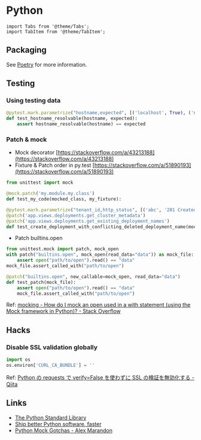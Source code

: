 # Python

```mdx-code-block
import Tabs from '@theme/Tabs';
import TabItem from '@theme/TabItem';
```

## Packaging

See [Poetry](poetry.md) for more information.

## Testing

### Using testing data

```python
@pytest.mark.parametrize("hostname,expected", [('localhost', True), ('no-such-hostname.omnia', False)])
def test_hostname_resolvable(hostname, expected):
    assert hostname_resolvable(hostname) == expected
```

### Patch & mock

- Mock decorator [https://stackoverflow.com/a/43213188](https://stackoverflow.com/a/43213188)
- Fixture & Patch order in py.test [https://stackoverflow.com/a/51890193](https://stackoverflow.com/a/51890193)

```python
from unittest import mock

@mock.patch('my.module.my.class')
def test_my_code(mocked_class, my_fixture):
```

```python
@pytest.mark.parametrize("tenant_id,http_status", [('abc', '201 Created'), ('def', '409 Conflict')])
@patch('app.views.deployments.get_cluster_metadata')
@patch('app.views.deployments.get_existing_deployment_names')
def test_create_deployment_with_conflicting_deleted_deployment_name(mock_get_existing_deployment_names, mock_get_cluster_metadata, tenant_id, http_status, client, monkeypatch):
```

- Patch builtins.open

<Tabs>
  <TabItem value="Context Manager" default>

```python
from unittest.mock import patch, mock_open
with patch("builtins.open", mock_open(read_data="data")) as mock_file:
    assert open("path/to/open").read() == "data"
mock_file.assert_called_with("path/to/open")
```

  </TabItem>
  <TabItem value="Decorator">

```python
@patch("builtins.open", new_callable=mock_open, read_data="data")
def test_patch(mock_file):
    assert open("path/to/open").read() == "data"
    mock_file.assert_called_with("path/to/open")
```

  </TabItem>
</Tabs>

Ref: [mocking - How do I mock an open used in a with statement (using the Mock framework in Python)? - Stack Overflow](https://stackoverflow.com/questions/1289894/how-do-i-mock-an-open-used-in-a-with-statement-using-the-mock-framework-in-pyth)

## Hacks

### Disable SSL validation globally

```python
import os
os.environ['CURL_CA_BUNDLE'] = ''
```

Ref: [Python の requests で verify=False を使わずに SSL の検証を無効化する - Qiita](https://qiita.com/hrappuccino/items/84e3a5113b871037024a)

## Links

- [The Python Standard Library](https://docs.python.org/3/library/index.html)
- [Ship better Python software, faster](https://pythonspeed.com/)
- [Python Mock Gotchas - Alex Marandon](https://alexmarandon.com/articles/python_mock_gotchas/)
